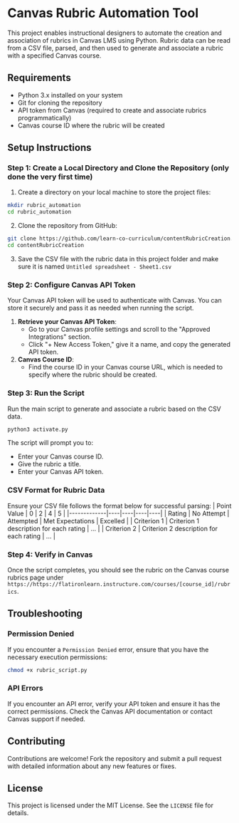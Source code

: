 # Canvas Rubric Automation Tool 

This project enables instructional designers to automate the creation and association of rubrics in Canvas LMS using Python. Rubric data can be read from a CSV file, parsed, and then used to generate and associate a rubric with a specified Canvas course. 

## Requirements

- Python 3.x installed on your system
- Git for cloning the repository
- API token from Canvas (required to create and associate rubrics programmatically)
- Canvas course ID where the rubric will be created

## Setup Instructions 

### Step 1: Create a Local Directory and Clone the Repository (only done the very first time)
1. Create a directory on your local machine to store the project files: 
```bash
mkdir rubric_automation
cd rubric_automation
```
2. Clone the repository from GitHub:
```bash
git clone https://github.com/learn-co-curriculum/contentRubricCreation.git
cd contentRubricCreation
```
3. Save the CSV file with the rubric data in this project folder and make sure it is named `Untitled spreadsheet - Sheet1.csv`

### Step 2: Configure Canvas API Token 

Your Canvas API token will be used to authenticate with Canvas. You can store it securely and pass it as needed when running the script. 
1. **Retrieve your Canvas API Token**:
   - Go to your Canvas profile settings and scroll to the "Approved Integrations" section.
   - Click "+ New Access Token," give it a name, and copy the generated API token.    
2. **Canvas Course ID**:
   - Find the course ID in your Canvas course URL, which is needed to specify where the rubric should be created.

### Step 3: Run the Script 
Run the main script to generate and associate a rubric based on the CSV data. 
```bash
python3 activate.py
```
The script will prompt you to: 
- Enter your Canvas course ID.
- Give the rubric a title.
- Enter your Canvas API token.

### CSV Format for Rubric Data 
Ensure your CSV file follows the format below for successful parsing: 
| Point Value | 0 | 2 | 4 | 5 | 
|-------------|----|----|----|----| 
| Rating | No Attempt | Attempted | Met Expectations | Excelled | 
| Criterion 1 | Criterion 1 description for each rating | ... | 
| Criterion 2 | Criterion 2 description for each rating | ... | 

### Step 4: Verify in Canvas 
Once the script completes, you should see the rubric on the Canvas course rubrics page under `https://https://flatironlearn.instructure.com/courses/[course_id]/rubrics`. 
## Troubleshooting 
### Permission Denied 
If you encounter a `Permission Denied` error, ensure that you have the necessary execution permissions: 
```bash 
chmod +x rubric_script.py
``` 
### API Errors 
If you encounter an API error, verify your API token and ensure it has the correct permissions. Check the Canvas API documentation or contact Canvas support if needed. 
## Contributing 
Contributions are welcome! Fork the repository and submit a pull request with detailed information about any new features or fixes. 
## License 
This project is licensed under the MIT License. See the `LICENSE` file for details.
